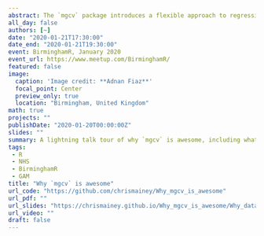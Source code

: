 ```yaml
---
abstract: The `mgcv` package introduces a flexible approach to regression models by fitting various penalized smoothers.  This includes splines and related methods that may be a more appropriate approximation for non-linear relationships or noisy data.  This talk introduces the subject matter in general, visualizes how these models might fit sigmoidal relationships, introduces the smoothing penalty and how to estimate it, as well as showing how to fit a Generalized Additive Model using `mgcv` in `R`.
all_day: false
authors: [~]
date: "2020-01-21T17:30:00"
date_end: "2020-01-21T19:30:00"
event: BirminghamR, January 2020
event_url: https://www.meetup.com/BirminghamR/
featured: false
image: 
  caption: 'Image credit: **Adnan Fiaz**'
  focal_point: Center
  preview_only: true
  location: "Birmingham, United Kingdom"
math: true
projects: ""
publishDate: "2020-01-20T00:00:00Z"
slides: ""
summary: A lightning talk tour of why `mgcv` is awesome, including what regression models are, options for dealing with non-linear relationships, what splines are, and how we can use splines in a Generalized Additive Modle (GAM).  Simon Wood's excellent `mgcv` package makes this easy to build and fit.
tags: 
 - R
 - NHS
 - BirminghamR
 - GAM
title: "Why `mgcv` is awesome"
url_code: "https://github.com/chrismainey/Why_mgcv_is_awesome"
url_pdf: ""
url_slides: "https://chrismainey.github.io/Why_mgcv_is_awesome/Why_data_table_is_awesome.html#1"
url_video: ""
draft: false
---
```

